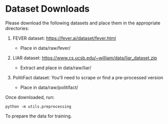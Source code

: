 # Dataset Downloads

Please download the following datasets and place them in the appropriate directories:

1. FEVER dataset: https://fever.ai/dataset/fever.html
   - Place in data/raw/fever/

2. LIAR dataset: https://www.cs.ucsb.edu/~william/data/liar_dataset.zip
   - Extract and place in data/raw/liar/

3. PolitiFact dataset: You'll need to scrape or find a pre-processed version
   - Place in data/raw/politifact/

Once downloaded, run:
```
python -m utils.preprocessing
```
To prepare the data for training.
